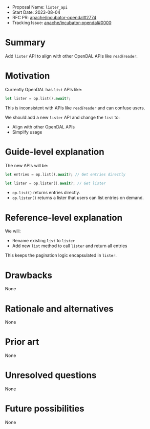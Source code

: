 - Proposal Name: `lister_api`
- Start Date: 2023-08-04
- RFC PR: [apache/incubator-opendal#2774](https://github.com/apache/incubator-opendal/pull/2774)
- Tracking Issue: [apache/incubator-opendal#0000](https://github.com/apache/incubator-opendal/issues/0000)

# Summary

Add `lister` API to align with other OpenDAL APIs like `read`/`reader`.

# Motivation

Currently OpenDAL has `list` APIs like:

```rust
let lister = op.list().await?;
```

This is inconsistent with APIs like `read`/`reader` and can confuse users.

We should add a new `lister` API and change the `list` to:

- Align with other OpenDAL APIs
- Simplify usage

# Guide-level explanation

The new APIs will be:

```rust
let entries = op.list().await?; // Get entries directly

let lister = op.lister().await?; // Get lister
```

- `op.list()` returns entries directly.
- `op.lister()` returns a lister that users can list entries on demand.

# Reference-level explanation

We will:

- Rename existing `list` to `lister`
- Add new `list` method to call `lister` and return all entries

This keeps the pagination logic encapsulated in `lister`.

# Drawbacks

None

# Rationale and alternatives

None

# Prior art

None

# Unresolved questions

None

# Future possibilities

None
